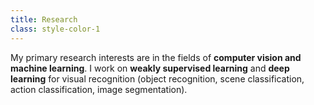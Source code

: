 ```yaml
---
title: Research
class: style-color-1
---
```


My primary research interests are in the fields of **computer vision and machine learning**. I work on **weakly supervised learning** and **deep learning** for visual recognition (object recognition, scene classification, action classification, image segmentation).
